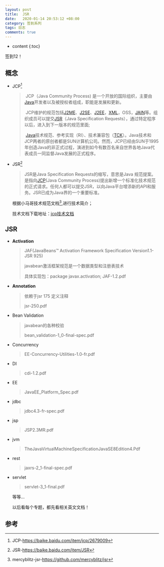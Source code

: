 ```yaml
---
layout: post
title:  JSR
date:   2020-01-14 20:53:12 +08:00
category: 签到系列
tags: 日志
comments: true
---
```


* content
{:toc}


签到12！





## 概念

- JCP[^1]

  > ​	JCP（Java Community Process) 是一个开放的国际组织，主要由[Java](https://baike.baidu.com/item/Java/85979)开发者以及被授权者组成，职能是发展和更新。
  >
  > ​	 JCP维护的规范包括[J2ME](https://baike.baidu.com/item/J2ME)、[J2SE](https://baike.baidu.com/item/J2SE/2902733)、[J2EE](https://baike.baidu.com/item/J2EE/110838)，[XML](https://baike.baidu.com/item/XML)，OSS，[JAIN](https://baike.baidu.com/item/JAIN)等。组织成员可以提交[JSR](https://baike.baidu.com/item/JSR)（Java Specification Requests），通过特定程序以后，进入到下一版本的规范里面;
  >
  > ​	[Java](https://baike.baidu.com/item/Java/85979)技术规范、参考实现（RI）、技术兼容包（[TCK](https://baike.baidu.com/item/TCK/2903261)）。Java技术和JCP两者的原创者都是SUN计算机公司。然而，JCP已经由SUN于1995年创造Java的非正式过程，演进到如今有数百名来自世界各地Java代表成员一同监督Java发展的正式程序。

- JSR[^2]

  >JSR是Java Specification Requests的缩写，意思是Java 规范提案。是指向[JCP](https://baike.baidu.com/item/JCP)(Java Community Process)提出新增一个标准化技术规范的正式请求。任何人都可以提交JSR，以向Java平台增添新的API和服务。JSR已成为Java界的一个重要标准。

  根据小马哥技术规范文档[^3],进行技术简介；

  技术文档下载地址：[jcp技术文档](https://jcp.org)

## JSR

- **Activation**

  >JAF(JavaBeans™ Activation Framework Specification Version1.1-JSR 925)
  >
  >javabean激活框架规范是一个数据类型和注册表技术
  >
  >具体实现包：package javax.activation;
  >JAF-1.2.pdf

- **Annotation**

  >依赖于jsr 175 定义注释
  >
  >jsr-250.pdf

- Bean Validation

  > javabean的各种校验
  >
  > bean_validation-1_0-final-spec.pdf

- Concurrency

  > EE-Concurrency-Utilities-1.0-fr.pdf

- DI

  > cdi-1.2.pdf

- EE

  > JavaEE_Platform_Spec.pdf

- jdbc

  > jdbc4.3-fr-spec.pdf

- jsp

  > JSP2.3MR.pdf

- jvm

  > TheJavaVirtualMachineSpecificationJavaSE8Edition4.Pdf

- rest

  > jaxrs-2_1-final-spec.pdf

- servlet

  > servlet-3_1-final.pdf

  等等...



  以后看每个专题，都先看相关英文文档！

## 参考

[^1]: JCP-https://baike.baidu.com/item/jcp/2679009
[^2]: JSR-https://baike.baidu.com/item/JSR
[^3]: mercyblitz-jsr-https://github.com/mercyblitz/jsr
